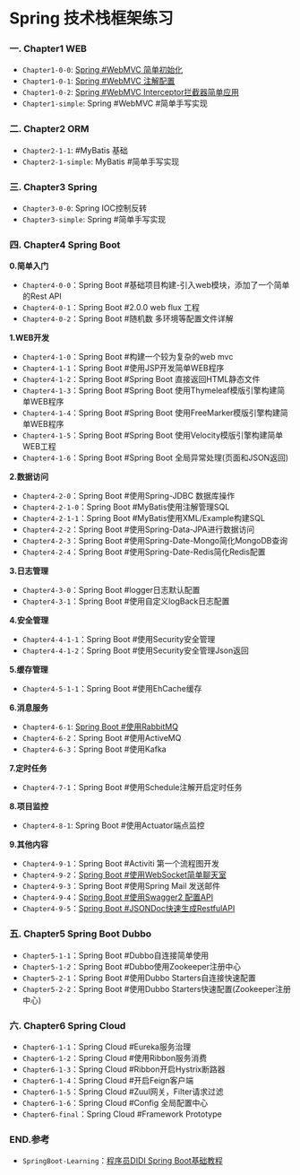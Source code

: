 # Spring 技术栈框架练习

### **一. Chapter1 WEB** 
- `Chapter1-0-0`: [Spring #WebMVC 简单初始化](https://www.jianshu.com/p/86e3c8015ee5)
- `Chapter1-0-1`: [Spring #WebMVC 注解配置](https://www.jianshu.com/p/a4c88883747f)
- `Chapter1-0-2`: [Spring #WebMVC Interceptor拦截器简单应用](https://www.jianshu.com/p/c7cae4fba59d)
- `Chapter1-simple`: Spring #WebMVC #简单手写实现
### **二. Chapter2 ORM** 
- `Chapter2-1-1`: #MyBatis 基础
- `Chapter2-1-simple`: MyBatis #简单手写实现

### **三. Chapter3 Spring** 
- `Chapter3-0-0`: Spring IOC控制反转
- `Chapter3-simple`: Spring #简单手写实现

### **四. Chapter4 Spring Boot**
**0.简单入门**
- `Chapter4-0-0`：Spring Boot #基础项目构建-引入web模块，添加了一个简单的Rest API
- `Chapter4-0-1`：Spring Boot #2.0.0 web flux 工程
- `Chapter4-0-2`：Spring Boot #随机数 多环境等配置文件详解

**1.WEB开发**
- `Chapter4-1-0`：Spring Boot #构建一个较为复杂的web mvc
- `Chapter4-1-1`：Spring Boot #使用JSP开发简单WEB程序
- `Chapter4-1-2`：Spring Boot #Spring Boot 直接返回HTML静态文件
- `Chapter4-1-3`：Spring Boot #Spring Boot 使用Thymeleaf模版引擎构建简单WEB程序
- `Chapter4-1-4`：Spring Boot #Spring Boot 使用FreeMarker模版引擎构建简单WEB程序
- `Chapter4-1-5`：Spring Boot #Spring Boot 使用Velocity模版引擎构建简单WEB工程
- `Chapter4-1-6`：Spring Boot #Spring Boot 全局异常处理(页面和JSON返回)

**2.数据访问**
- `Chapter4-2-0`：Spring Boot #使用Spring-JDBC 数据库操作
- `Chapter4-2-1-0`：Spring Boot #MyBatis使用注解管理SQL
- `Chapter4-2-1-1`：Spring Boot #MyBatis使用XML/Example构建SQL
- `Chapter4-2-2`：Spring Boot #使用Spring-Data-JPA进行数据访问
- `Chapter4-2-3`：Spring Boot #使用Spring-Date-Mongo简化MongoDB查询
- `Chapter4-2-4`：Spring Boot #使用Spring-Date-Redis简化Redis配置

**3.日志管理**
- `Chapter4-3-0`：Spring Boot #logger日志默认配置
- `Chapter4-3-1`：Spring Boot #使用自定义logBack日志配置

**4.安全管理**
- `Chapter4-4-1-1`：Spring Boot #使用Security安全管理
- `Chapter4-4-1-2`：Spring Boot #使用Security安全管理Json返回

**5.缓存管理**
- `Chapter4-5-1-1`：Spring Boot #使用EhCache缓存

**6.消息服务**
- `Chapter4-6-1`: [Spring Boot #使用RabbitMQ](https://www.jianshu.com/p/b777d78df63d)
- `Chapter4-6-2`：Spring Boot #使用ActiveMQ
- `Chapter4-6-3`：Spring Boot #使用Kafka

**7.定时任务**
- `Chapter4-7-1`：Spring Boot #使用Schedule注解开启定时任务

**8.项目监控**
- `Chapter4-8-1`: Spring Boot #使用Actuator端点监控


**9.其他内容**
- `Chapter4-9-1`：Spring Boot #Activiti 第一个流程图开发
- `Chapter4-9-2`：[Spring Boot #使用WebSocket简单聊天室](https://www.jianshu.com/p/9b22a390747a)
- `Chapter4-9-3`：Spring Boot #使用Spring Mail 发送邮件
- `Chapter4-9-4`：[Spring Boot #使用Swagger2 配置API](https://www.jianshu.com/p/847fdad3fba2)
- `Chapter4-9-5`：[Spring Boot #JSONDoc快速生成RestfulAPI](https://www.jianshu.com/p/291217345e5d)


### **五. Chapter5 Spring Boot Dubbo**
- `Chapter5-1-1`：Spring Boot #Dubbo自连接简单使用
- `Chapter5-1-2`：Spring Boot #Dubbo使用Zookeeper注册中心
- `Chapter5-2-1`：Spring Boot #使用Dubbo Starters自连接快速配置
- `Chapter5-2-2`：Spring Boot #使用Dubbo Starters快速配置(Zookeeper注册中心)


### **六. Chapter6 Spring Cloud**
- `Chapter6-1-1`：Spring Cloud #Eureka服务治理
- `Chapter6-1-2`：Spring Cloud #使用Ribbon服务消费
- `Chapter6-1-3`：Spring Cloud #Ribbon开启Hystrix断路器
- `Chapter6-1-4`：Spring Cloud #开启Feign客户端
- `Chapter6-1-5`：Spring Cloud #Zuul网关，Filter请求过滤
- `Chapter6-1-6`：Spring Cloud #Config 全局配置中心
- `Chapter6-final`：Spring Cloud #Framework Prototype

### **END.参考**
- `SpringBoot-Learning`：[程序员DIDI Spring Boot基础教程](https://github.com/SpringForAll/SpringBoot-Learning)

